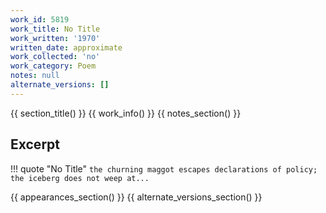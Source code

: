 ```yaml
---
work_id: 5819
work_title: No Title
work_written: '1970'
written_date: approximate
work_collected: 'no'
work_category: Poem
notes: null
alternate_versions: []
---
```


{{ section_title() }}
{{ work_info() }}
{{ notes_section() }}
## Excerpt
!!! quote "No Title"
    ```
    the churning maggot escapes
    declarations of
    policy;
    the iceberg does not weep at...
    ```

{{ appearances_section() }}
{{ alternate_versions_section() }}